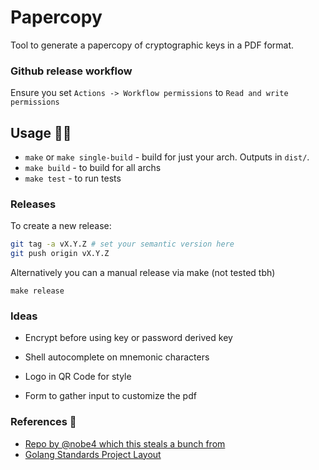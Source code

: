 # Papercopy

Tool to generate a papercopy of cryptographic keys in a PDF format.

### Github release workflow

Ensure you set `Actions -> Workflow permissions` to `Read and write permissions`

## Usage 🧑‍💻

- `make` or `make single-build` - build for just your arch. Outputs in `dist/`.
- `make build` - to build for all archs
- `make test` - to run tests

### Releases

To create a new release:

```sh
git tag -a vX.Y.Z # set your semantic version here
git push origin vX.Y.Z
```

Alternatively you can a manual release via make (not tested tbh)

`make release`


### Ideas

* Encrypt before using key or password derived key

* Shell autocomplete on mnemonic characters

* Logo in QR Code for style

* Form to gather input to customize the pdf

### References 📜

- [Repo by @nobe4 which this steals a bunch from](https://github.com/nobe4/safe)
- [Golang Standards Project Layout](https://github.com/golang-standards/project-layout)
